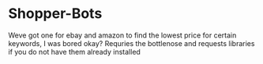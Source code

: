 # Shopper-Bots
Weve got one for ebay and amazon to find the lowest price for certain keywords, I was bored okay?
Requries the bottlenose and requests libraries if you do not have them already installed

